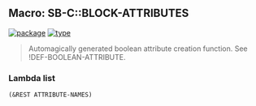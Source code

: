 ## Macro: SB-C::BLOCK-ATTRIBUTES
[![package](https://img.shields.io/badge/Package-SB--C-5f9ea0.svg?style=social&colorA=999999)](../) [![type](https://img.shields.io/badge/Type-Macro-5f9ea0.svg?style=social&colorA=999999)](../#macro) 

> Automagically generated boolean attribute creation function.
> See !DEF-BOOLEAN-ATTRIBUTE.

### Lambda list
```
(&REST ATTRIBUTE-NAMES)
```
